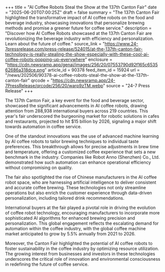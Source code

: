 +++
title = "AI Coffee Robots Steal the Show at the 137th Canton Fair"
date = "2025-06-20T07:00:25Z"
draft = false
summary = "The 137th Canton Fair highlighted the transformative impact of AI coffee robots on the food and beverage industry, showcasing innovations that personalize brewing methods and promise a greener future for coffee service."
description = "Discover how AI Coffee Robots showcased at the 137th Canton Fair are revolutionizing the beverage industry with efficiency and personalization. Learn about the future of coffee."
source_link = "https://www.24-7pressrelease.com/press-release/524015/at-the-137th-canton-fair-technology-is-really-stealing-the-show-especially-with-these-cool-ai-coffee-robots-popping-up-everywhere"
enclosure = "https://cdn.newsramp.app/genai/images/256/20/07553790d92f165c653562686a318dce.png"
article_id = 90378
feed_item_id = 15924
url = "/news/202506/90378-ai-coffee-robots-steal-the-show-at-the-137th-canton-fair"
qrcode = "https://cdn.newsramp.app/24-7PressRelease/qrcode/256/20/warp9zTM.webp"
source = "24-7 Press Release"
+++

<p>The 137th Canton Fair, a key event for the food and beverage sector, showcased the significant advancements in AI coffee robots, drawing attention from 288,938 international buyers across 219 countries. This year's fair underscored the burgeoning market for robotic solutions in cafes and restaurants, projected to hit $15 billion by 2026, signaling a major shift towards automation in coffee service.</p><p>One of the standout innovations was the use of advanced machine learning by AI coffee robots to tailor brewing techniques to individual taste preferences. This breakthrough allows for precise adjustments in brew time and temperature, offering a customized coffee experience that sets a new benchmark in the industry. Companies like Robot Anno (Shenzhen) Co., Ltd. demonstrated how such automation can enhance operational efficiency without compromising on quality.</p><p>The fair also spotlighted the rise of Chinese manufacturers in the AI coffee robot space, who are harnessing artificial intelligence to deliver consistent and accurate coffee brewing. These technologies not only streamline operations but also enrich the customer experience through data-driven personalization, including tailored drink recommendations.</p><p>International buyers at the fair played a pivotal role in driving the evolution of coffee robot technology, encouraging manufacturers to incorporate more sophisticated AI algorithms for enhanced brewing precision and personalization. This global engagement reflects the escalating demand for automation within the coffee industry, with the global coffee machine market anticipated to grow by 5.5% annually from 2021 to 2026.</p><p>Moreover, the Canton Fair highlighted the potential of AI coffee robots to foster sustainability in the coffee industry by optimizing resource utilization. The growing interest from businesses and investors in these technologies underscores the critical role of innovation and environmental consciousness in redefining the future of coffee service.</p>
